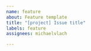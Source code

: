```yaml
---
name: feature
about: Feature template
title: "[project] Issue title"
labels: feature
assignees: michaelvlach

---
```



